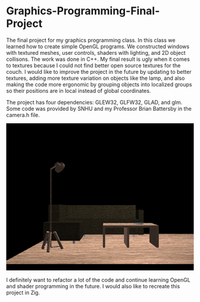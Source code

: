 # Graphics-Programming-Final-Project
The final project for my graphics programming class. In this class we learned how to create simple OpenGL programs. We constructed windows with textured meshes, user controls, shaders with lighting, and 2D object collisons. The work was done in C++. My final result is ugly when it comes to textures because I could not find better open source textures for the couch. I would like to improve the project in the future by updating to better textures, adding more texture variation on objects like the lamp, and also making the code more ergonomic by grouping objects into localized groups so their positions are in local instead of global coordinates.

The project has four dependencies: GLEW32, GLFW32, GLAD, and glm. Some code was provided by SNHU and my Professor Brian Battersby in the camera.h file.

![Image of the running scene](https://github.com/Rissuvius/Graphics-Programming-Final-Project/blob/main/Scene.PNG)

I definitely want to refactor a lot of the code and continue learning OpenGL and shader programming in the future. I would also like to recreate this project in Zig.
